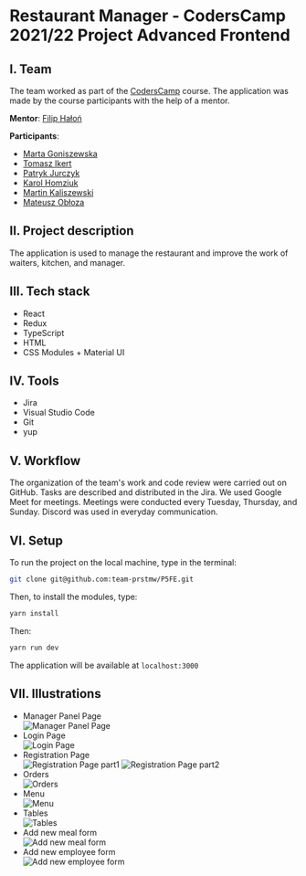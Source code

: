 # Restaurant Manager - CodersCamp 2021/22 Project Advanced Frontend
## I. Team

The team worked as part of the [CodersCamp](https://coderscamp.pl/) course. The application was made by the course participants with the help of a mentor.

**Mentor**: [Filip Hałoń](https://github.com/FilipHalon)

**Participants**:

- [Marta Goniszewska](https://github.com/mgoniszewska)
- [Tomasz Ikert](https://github.com/ike-tom)
- [Patryk Jurczyk](https://github.com/PatrykJurczyk)
- [Karol Homziuk](https://github.com/Karol-pl)
- [Martin Kaliszewski](https://github.com/MCaliJr)
- [Mateusz Obłoza](https://github.com/zyzgz)

## II. Project description
The application is used to manage the restaurant and improve the work of waiters, kitchen, and manager.

## III. Tech stack
- React
- Redux
- TypeScript
- HTML
- CSS Modules + Material UI

## IV. Tools
- Jira
- Visual Studio Code
- Git
- yup

## V. Workflow

The organization of the team's work and code review were carried out on GitHub. Tasks are described and distributed in the Jira. We used Google Meet for meetings. Meetings were conducted every Tuesday, Thursday, and Sunday. Discord was used in everyday communication.

## VI. Setup
To run the project on the local machine, type in the terminal:
```bash
git clone git@github.com:team-prstmw/P5FE.git
```
Then, to install the modules, type:
```bash
yarn install
```
Then:
```bash
yarn run dev
```
The application will be available at `localhost:3000`

## VII. Illustrations

-   Manager Panel Page  
![Manager Panel Page](https://i.ibb.co/r7TJspW/panel.png)
-   Login Page   
![Login Page](https://i.ibb.co/rf097tG/login.png)
-   Registration Page  
![Registration Page part1](https://i.ibb.co/dKww6LF/tew1.png)
![Registration Page part2](https://i.ibb.co/JqPx78L/tew2.png)
-   Orders  
![Orders](https://i.ibb.co/6JGQjwN/Zorder1.png)
-   Menu  
![Menu](https://i.ibb.co/LrLJNCN/menu.png)
-   Tables  
![Tables](https://i.ibb.co/bFsCgRG/tabe.png)
-   Add new meal form  
![Add new meal form](https://i.ibb.co/gZ3jSnP/Addnewmwal.png)
-   Add new employee form  
![Add new employee form](https://i.ibb.co/cN09B30/jasda.png)
